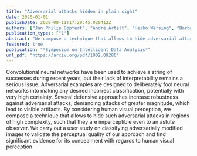 ```yaml
---
title: "Adversarial attacks hidden in plain sight"
date: 2020-01-01
publishDate: 2020-08-11T17:20:45.020412Z
authors: ["Jan Philip Göpfert", "André Artelt", "Heiko Wersing", "Barbara Hammer"]
publication_types: ["1"]
abstract: "We compose a technique that allows to hide adversarial attacks in regions of high complexity, such that they are imperceptible even to an astute observer."
featured: true
publication: "*Symposium on Intelligent Data Analysis*"
url_pdf: "https://arxiv.org/pdf/1902.09286"
---
```


Convolutional neural networks have been used to achieve a string of successes during recent years, but their lack of interpretability remains a serious issue. Adversarial examples are designed to deliberately fool neural networks into making any desired incorrect classification, potentially with very high certainty. Several defensive approaches increase robustness against adversarial attacks, demanding attacks of greater magnitude, which lead to visible artifacts. By considering human visual perception, we compose a technique that allows to hide such adversarial attacks in regions of high complexity, such that they are imperceptible even to an astute observer. We carry out a user study on classifying adversarially modified images to validate the perceptual quality of our approach and find significant evidence for its concealment with regards to human visual perception.

